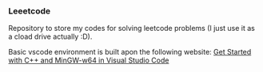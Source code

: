 ### Leeetcode

Repository to store my codes for solving leetcode problems (I just use it as a cload drive actually :D).

Basic vscode environment is built apon the following website: 
[Get Started with C++ and MinGW-w64 in Visual Studio Code](https://code.visualstudio.com/docs/cpp/config-mingw)
